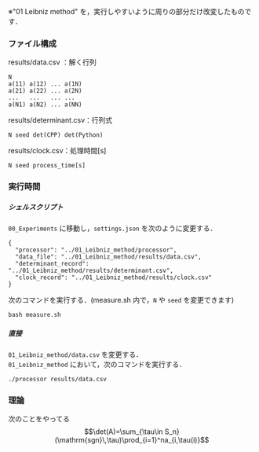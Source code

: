 ※"01 Leibniz method" を，実行しやすいように周りの部分だけ改変したものです．  
### ファイル構成
results/data.csv ：解く行列
```
N
a(11) a(12) ... a(1N)
a(21) a(22) ... a(2N)
...   ...   ... ...
a(N1) a(N2) ... a(NN)
```
results/determinant.csv：行列式  
```
N seed det(CPP) det(Python)
```
results/clock.csv：処理時間[s]  
```
N seed process_time[s]
```
### 実行時間
##### シェルスクリプト
``00_Experiments`` に移動し，``settings.json`` を次のように変更する．
```
{
  "processor": "../01_Leibniz_method/processor",
  "data_file": "../01_Leibniz_method/results/data.csv",
  "determinant_record": "../01_Leibniz_method/results/determinant.csv",
  "clock_record": "../01_Leibniz_method/results/clock.csv"
}
```
次のコマンドを実行する．(measure.sh 内で，``N`` や ``seed`` を変更できます)
```
bash measure.sh
```
##### 直接
``01_Leibniz_method/data.csv`` を変更する．  
``01_Leibniz_method`` において，次のコマンドを実行する．
```
./processor results/data.csv
```

### 理論
次のことをやってる
$$\det(A)=\sum_{\tau\in S_n}(\mathrm{sgn}\,\tau)\prod_{i=1}^na_{i,\tau(i)}$$